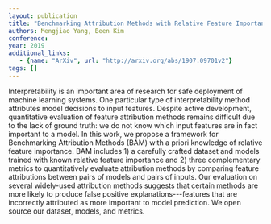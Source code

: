 ```yaml
---
layout: publication
title: "Benchmarking Attribution Methods with Relative Feature Importance"
authors: Mengjiao Yang, Been Kim
conference: 
year: 2019
additional_links: 
   - {name: "ArXiv", url: "http://arxiv.org/abs/1907.09701v2"}
tags: []
---
```

Interpretability is an important area of research for safe deployment of
machine learning systems. One particular type of interpretability method
attributes model decisions to input features. Despite active development,
quantitative evaluation of feature attribution methods remains difficult due to
the lack of ground truth: we do not know which input features are in fact
important to a model. In this work, we propose a framework for Benchmarking
Attribution Methods (BAM) with a priori knowledge of relative feature
importance. BAM includes 1) a carefully crafted dataset and models trained with
known relative feature importance and 2) three complementary metrics to
quantitatively evaluate attribution methods by comparing feature attributions
between pairs of models and pairs of inputs. Our evaluation on several
widely-used attribution methods suggests that certain methods are more likely
to produce false positive explanations---features that are incorrectly
attributed as more important to model prediction. We open source our dataset,
models, and metrics.